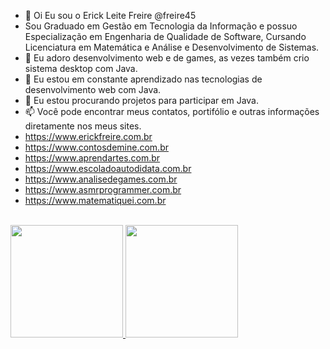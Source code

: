 - 👋 Oi Eu sou o Erick Leite Freire @freire45
- Sou Graduado em Gestão em Tecnologia da Informação e possuo Especialização em Engenharia de Qualidade de Software, Cursando Licenciatura em Matemática e Análise e Desenvolvimento de Sistemas.
- 👀 Eu adoro desenvolvimento web e de games, as vezes também crio sistema desktop com Java.
- 🌱 Eu estou em constante aprendizado nas tecnologias de desenvolvimento web com Java.
- 💞️ Eu estou procurando projetos para participar em Java.
- 📫 Você pode encontrar meus contatos, portifólio e outras informações diretamente nos meus sites.
-  https://www.erickfreire.com.br
-  https://www.contosdemine.com.br
-  https://www.aprendartes.com.br
-  https://www.escoladoautodidata.com.br
-  https://www.analisedegames.com.br
-  https://www.asmrprogrammer.com.br
-  https://www.matematiquei.com.br
<br><br>
<div>
  <a href="https://github.com/freire45">
  <img height="180em" src="https://github-readme-stats.vercel.app/api?username=freire45&show_icons=true&theme=dracula&include_all_commits=true&count_private=true"/>
  <img height="180em" src="https://github-readme-stats.vercel.app/api/top-langs/?username=freire45&layout=compact&langs_count=7&theme=dracula"/>
</div>

<!---
freire45/freire45 is a ✨ special ✨ repository because its `README.md` (this file) appears on your GitHub profile.
You can click the Preview link to take a look at your changes.
--->
